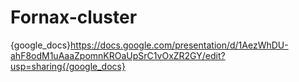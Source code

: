 # Fornax-cluster

{google_docs}https://docs.google.com/presentation/d/1AezWhDU-ahF8odM1uAaaZpomnKROaUpSrC1vOxZR2GY/edit?usp=sharing{/google_docs}
